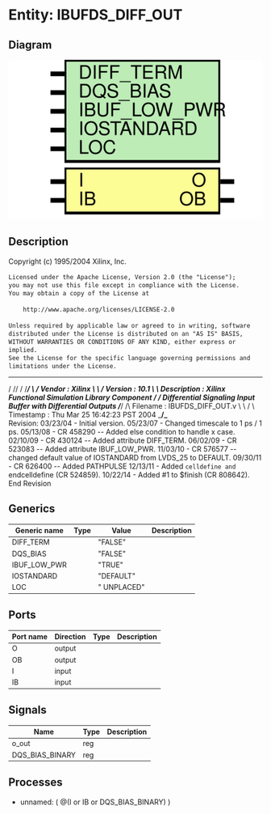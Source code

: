 # Entity: IBUFDS_DIFF_OUT

## Diagram

![Diagram](IBUFDS_DIFF_OUT.svg "Diagram")
## Description

   Copyright (c) 1995/2004 Xilinx, Inc.
 
    Licensed under the Apache License, Version 2.0 (the "License");
    you may not use this file except in compliance with the License.
    You may obtain a copy of the License at
 
        http://www.apache.org/licenses/LICENSE-2.0
 
    Unless required by applicable law or agreed to in writing, software
    distributed under the License is distributed on an "AS IS" BASIS,
    WITHOUT WARRANTIES OR CONDITIONS OF ANY KIND, either express or implied.
    See the License for the specific language governing permissions and
    limitations under the License.
   ____  ____
  /   /\/   /
 /___/  \  /    Vendor : Xilinx
 \   \   \/     Version : 10.1
  \   \         Description : Xilinx Functional Simulation Library Component
  /   /                  Differential Signaling Input Buffer with Differential Outputs
 /___/   /\     Filename : IBUFDS_DIFF_OUT.v
 \   \  /  \    Timestamp : Thu Mar 25 16:42:23 PST 2004
  \___\/\___\
 Revision:
    03/23/04 - Initial version.
    05/23/07 - Changed timescale to 1 ps / 1 ps.
    05/13/08 - CR 458290 -- Added else condition to handle x case.
    02/10/09 - CR 430124 -- Added attribute DIFF_TERM.
    06/02/09 - CR 523083 -- Added attribute IBUF_LOW_PWR.
    11/03/10 - CR 576577 -- changed default value of IOSTANDARD from LVDS_25 to DEFAULT.
    09/30/11 - CR 626400 -- Added PATHPULSE 
    12/13/11 - Added `celldefine and `endcelldefine (CR 524859).
    10/22/14 - Added #1 to $finish (CR 808642).
 End Revision
 
## Generics

| Generic name | Type | Value       | Description |
| ------------ | ---- | ----------- | ----------- |
| DIFF_TERM    |      | "FALSE"     |             |
| DQS_BIAS     |      | "FALSE"     |             |
| IBUF_LOW_PWR |      | "TRUE"      |             |
| IOSTANDARD   |      | "DEFAULT"   |             |
| LOC          |      | " UNPLACED" |             |
## Ports

| Port name | Direction | Type | Description |
| --------- | --------- | ---- | ----------- |
| O         | output    |      |             |
| OB        | output    |      |             |
| I         | input     |      |             |
|  IB       | input     |      |             |
## Signals

| Name            | Type | Description |
| --------------- | ---- | ----------- |
| o_out           | reg  |             |
| DQS_BIAS_BINARY | reg  |             |
## Processes
- unnamed: ( @(I or IB or DQS_BIAS_BINARY) )
